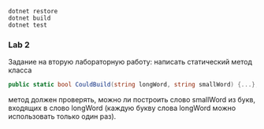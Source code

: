 ```
dotnet restore
dotnet build
dotnet test
```

### Lab 2
Задание на вторую лабораторную работу:
написать статический метод класса
```csharp
public static bool CouldBuild(string longWord, string smallWord) {...};
```
метод должен проверять, можно ли построить слово smallWord из букв, входящих в слово longWord (каждую букву слова longWord можно использовать только один раз).

